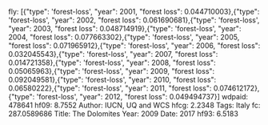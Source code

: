 fly: [{"type": 'forest-loss', "year": 2001, "forest loss": 0.044710003},{"type": 'forest-loss', "year": 2002, "forest loss": 0.061690681},{"type": 'forest-loss', "year": 2003, "forest loss": 0.048714919},{"type": 'forest-loss', "year": 2004, "forest loss": 0.077663302},{"type": 'forest-loss', "year": 2005, "forest loss": 0.071965912},{"type": 'forest-loss', "year": 2006, "forest loss": 0.032045543},{"type": 'forest-loss', "year": 2007, "forest loss": 0.014721358},{"type": 'forest-loss', "year": 2008, "forest loss": 0.05065963},{"type": 'forest-loss', "year": 2009, "forest loss": 0.092049581},{"type": 'forest-loss', "year": 2010, "forest loss": 0.06580222},{"type": 'forest-loss', "year": 2011, "forest loss": 0.074612172},{"type": 'forest-loss', "year": 2012, "forest loss": 0.049494737}]
wdpaid: 478641
hf09: 8.7552
Author: IUCN, UQ and WCS
hfcg: 2.2348
Tags: Italy
fc: 287.0589686
Title: The Dolomites
Year: 2009
Date: 2017
hf93: 6.5183
